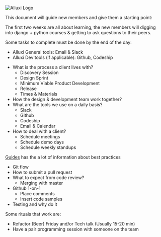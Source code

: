 

 ![Alluxi Logo](https://alluxi.com/static/app/Assets/Images/img_alluxi_horizontal_white.png) 

This document will guide new members and give them a starting point:

The first two weeks are all about learning, the new members will digging into django + python courses & getting to ask questions to their peers. 

Some tasks to complete must be done by the end of the day:

- Alluxi General tools: Email & Slack
- Alluxi Dev tools (if applicable): Github, Codeship

* What is the process a client lives with?
  * Discovery Session
  * Design Sprint
  * Minimum Viable Product Development
  * Release
  * Times & Materials
* How the design & development team work together?
* What are the tools we use on a daily basis?
  * Slack
  * Github
  * Codeship
  * Email & Calendar
* How to deal with a client?
  * Schedule meetings
  * Schedule demo days
  * Schedule weekly standups

[Guides](https://github.com/alluximx/guides/) has the a lot of information about best practices

* Git flow
* How to submit a pull request
* What to expect from code review?
  * Merging with master
* Github 1-on-1
  * Place comments
  * Insert code samples
* Testing and why do it

Some rituals that work are:

* Refactor (Beer) Friday and/or Tech talk (Usually 15-20 min)
* Have a pair programming session with someone on the team



